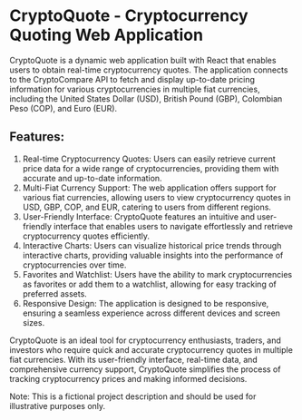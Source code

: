# CryptoQuote - Cryptocurrency Quoting Web Application

CryptoQuote is a dynamic web application built with React that enables users to obtain real-time cryptocurrency quotes. The application connects to the CryptoCompare API to fetch and display up-to-date pricing information for various cryptocurrencies in multiple fiat currencies, including the United States Dollar (USD), British Pound (GBP), Colombian Peso (COP), and Euro (EUR).

## Features:

1. Real-time Cryptocurrency Quotes: Users can easily retrieve current price data for a wide range of cryptocurrencies, providing them with accurate and up-to-date information.
2. Multi-Fiat Currency Support: The web application offers support for various fiat currencies, allowing users to view cryptocurrency quotes in USD, GBP, COP, and EUR, catering to users from different regions.
3. User-Friendly Interface: CryptoQuote features an intuitive and user-friendly interface that enables users to navigate effortlessly and retrieve cryptocurrency quotes efficiently.
4. Interactive Charts: Users can visualize historical price trends through interactive charts, providing valuable insights into the performance of cryptocurrencies over time.
5. Favorites and Watchlist: Users have the ability to mark cryptocurrencies as favorites or add them to a watchlist, allowing for easy tracking of preferred assets.
6. Responsive Design: The application is designed to be responsive, ensuring a seamless experience across different devices and screen sizes.

CryptoQuote is an ideal tool for cryptocurrency enthusiasts, traders, and investors who require quick and accurate cryptocurrency quotes in multiple fiat currencies. With its user-friendly interface, real-time data, and comprehensive currency support, CryptoQuote simplifies the process of tracking cryptocurrency prices and making informed decisions.

Note: This is a fictional project description and should be used for illustrative purposes only.
